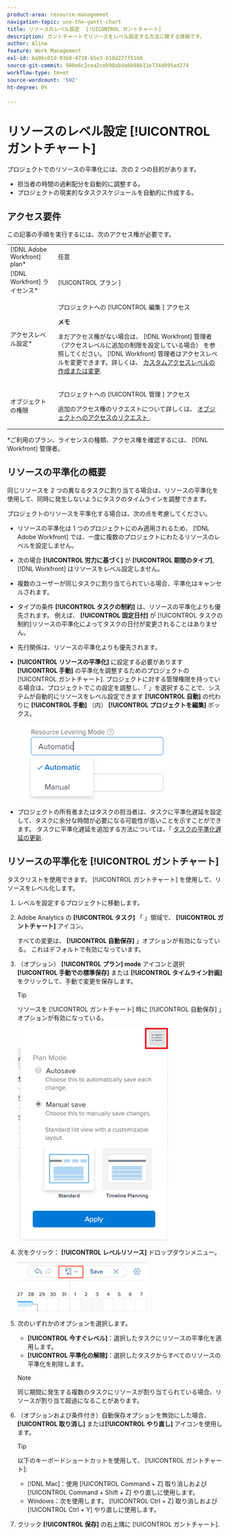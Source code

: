 ```yaml
---
product-area: resource-management
navigation-topic: use-the-gantt-chart
title: リソースのレベル設定  [!UICONTROL ガントチャート]
description: ガントチャートでリソースをレベル設定する方法に関する情報です。
author: Alina
feature: Work Management
exl-id: ba96c01d-03b8-4728-b5e3-b10d227f51b0
source-git-commit: 980e6c2cea2ceb98abda6b98811e734d895ad274
workflow-type: tm+mt
source-wordcount: '592'
ht-degree: 0%

---
```


# リソースのレベル設定 [!UICONTROL ガントチャート]

プロジェクトでのリソースの平準化には、次の 2 つの目的があります。

* 担当者の時間の過剰配分を自動的に調整する。
* プロジェクトの現実的なタスクスケジュールを自動的に作成する。

## アクセス要件

この記事の手順を実行するには、次のアクセス権が必要です。

<table style="table-layout:auto"> 
 <col> 
 <col> 
 <tbody> 
  <tr> 
   <td role="rowheader">[!DNL Adobe Workfront] plan*</td> 
   <td> <p>任意 </p> </td> 
  </tr> 
  <tr> 
   <td role="rowheader">[!DNL Workfront] ライセンス*</td> 
   <td> <p>[!UICONTROL プラン ] </p> </td> 
  </tr> 
  <tr> 
   <td role="rowheader">アクセスレベル設定*</td> 
   <td> <p>プロジェクトへの [!UICONTROL 編集 ] アクセス</p> <p><b>メモ</b>

まだアクセス権がない場合は、 [!DNL Workfront] 管理者（アクセスレベルに追加の制限を設定している場合） を参照してください。 [!DNL Workfront] 管理者はアクセスレベルを変更できます。詳しくは、 <a href="../../../administration-and-setup/add-users/configure-and-grant-access/create-modify-access-levels.md" class="MCXref xref">カスタムアクセスレベルの作成または変更</a>.</p> </td>
</tr> 
  <tr> 
   <td role="rowheader">オブジェクトの権限</td> 
   <td> <p>プロジェクトへの [!UICONTROL 管理 ] アクセス</p> <p>追加のアクセス権のリクエストについて詳しくは、 <a href="../../../workfront-basics/grant-and-request-access-to-objects/request-access.md" class="MCXref xref">オブジェクトへのアクセスのリクエスト </a>.</p> </td> 
  </tr> 
 </tbody> 
</table>

&#42;ご利用のプラン、ライセンスの種類、アクセス権を確認するには、 [!DNL Workfront] 管理者。

## リソースの平準化の概要

同じリソースを 2 つの異なるタスクに割り当てる場合は、リソースの平準化を使用して、同時に発生しないようにタスクのタイムラインを調整できます。

プロジェクトのリソースを平準化する場合は、次の点を考慮してください。

* リソースの平準化は 1 つのプロジェクトにのみ適用されるため、 [!DNL Adobe Workfront] では、一度に複数のプロジェクトにわたるリソースのレベルを設定しません。
* 次の場合 **[!UICONTROL 労力に基づく]** が **[!UICONTROL 期間のタイプ]**, [!DNL Workfront] はリソースをレベル設定しません。
* 複数のユーザーが同じタスクに割り当てられている場合、平準化はキャンセルされます。
* タイプの条件 **[!UICONTROL タスクの制約]** は、リソースの平準化よりも優先されます。 例えば、 **[!UICONTROL 固定日付]** が [!UICONTROL タスクの制約]リソースの平準化によってタスクの日付が変更されることはありません。
* 先行関係は、リソースの平準化よりも優先されます。
* **[!UICONTROL リソースの平準化]** に設定する必要があります **[!UICONTROL 手動]** の平準化を調整するためのプロジェクトの [!UICONTROL ガントチャート]. プロジェクトに対する管理権限を持っている場合は、プロジェクトでこの設定を調整し、「 」を選択することで、システムが自動的にリソースをレベル設定できます **[!UICONTROL 自動]** の代わりに **[!UICONTROL 手動]** （内） **[!UICONTROL プロジェクトを編集]** ボックス。

  ![](assets/resource-leveling-mode-350x177.png)

* プロジェクトの所有者またはタスクの担当者は、タスクに平準化遅延を設定して、タスクに余分な時間が必要になる可能性が高いことを示すことができます。 タスクに平準化遅延を追加する方法については、「 [タスクの平準化遅延の更新](../../../manage-work/tasks/task-information/task-leveling-delay.md).

## リソースの平準化を [!UICONTROL ガントチャート]

タスクリストを使用できます。 [!UICONTROL ガントチャート] を使用して、リソースをレベル化します。

1. レベルを設定するプロジェクトに移動します。
1. Adobe Analytics の **[!UICONTROL タスク]** 「 」領域で、 **[!UICONTROL ガントチャート]** アイコン。

   すべての変更は、 **[!UICONTROL 自動保存]** 」オプションが有効になっている。 これはデフォルトで有効になっています。

1. （オプション） **[!UICONTROL プラン] mode** アイコンと選択 **[!UICONTROL 手動での標準保存]** または **[!UICONTROL タイムライン計画]** をクリックして、手動で変更を保存します。

   >[!TIP]
   >
   >リソースを  [!UICONTROL ガントチャート] 時に [!UICONTROL 自動保存] 」オプションが有効になっている。

   ![](assets/manual-standard-setting-enabled-quicksilver-task-list-350x493.png)

1. 次をクリック： **[!UICONTROL レベルリソース]** ドロップダウンメニュー。

   ![Level_resources.png](assets/level-resouces.png)

1. 次のいずれかのオプションを選択します。

   * **[!UICONTROL 今すぐレベル]**：選択したタスクにリソースの平準化を適用します。
   * **[!UICONTROL 平準化の解除]**：選択したタスクからすべてのリソースの平準化を削除します。

   >[!NOTE]
   >
   >同じ期間に発生する複数のタスクにリソースが割り当てられている場合、リソースが割り当て超過になることがあります。

1. （オプションおよび条件付き）自動保存オプションを無効にした場合、 **[!UICONTROL 取り消し]** または&#x200B;**[!UICONTROL やり直し]** アイコンを使用します。

   >[!TIP]
   >
   >以下のキーボードショートカットを使用して、 [!UICONTROL ガントチャート]:
   >
   >* [!DNL Mac]：使用 [!UICONTROL Command + Z] 取り消しおよび [!UICONTROL Command + Shift + Z] やり直しに使用します。
   >* Windows：次を使用します。 [!UICONTROL Ctrl + Z] 取り消しおよび [!UICONTROL Ctrl + Y] やり直しに使用します。


1. クリック **[!UICONTROL 保存]** の右上隅に [!UICONTROL ガントチャート].

<!--
<div data-mc-conditions="QuicksilverOrClassic.Draft mode">
<h2>Overview of Leveling Delay</h2>
<p data-mc-conditions="QuicksilverOrClassic.Draft mode">(NOTE: moved to its own article: /Content/Manage work/Tasks/Task information/task-leveling-delay.htm) </p>
<p>At times, there might be conflicts between task schedules on a project. You can level resources or address resource conflicts by rescheduling resources and tasks so that all tasks can be completed within a realistic schedule. </p>
<p>As the project manager, or the task assignee, you can also add a Leveling Delay on individual tasks to account for any resource or scheduling conflicts. In other words, a task might be scheduled with a delay to ensure that when Adobe Workfront levels the tasks a more realistic schedule overcomes resource conflicts.</p>
<p>To manually add a Leveling Delay to a task:</p>
<ol>
<li value="1">Navigate to a task for which you want to add a Leveling Delay.</li>
<li value="2"> <p data-mc-conditions="QuicksilverOrClassic.Quicksilver"> Click the <strong>More icon</strong> to the right of the task name, then click <strong>Edit</strong>. </p>  </li>
<li value="3">Click <strong>Settings</strong>.<br></li>
<li value="4">Specify the <strong>Leveling Delay</strong>, in hours.<br>This is the time that the resource will be delayed starting the task due to resource conflicts.</li>
<li value="5">Click <strong>Save Changes</strong>. </li>
</ol>
</div>
-->
